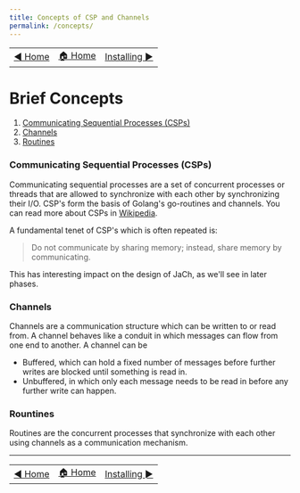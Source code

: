 ```yaml
---
title: Concepts of CSP and Channels 
permalink: /concepts/
---
```


<table style="width: 100%;">
  <tr>
    <td style="text-align: left;"><a href="/jach/index">&#x25C0; Home</a></td>
    <td style="text-align: center;"><a href="/jach/index">&#x1F3E0; Home </a></td>
    <td style="text-align: right;"><a href="/jach/installing">Installing &#x25BA;</a></td>
  </tr>
</table>

# Brief Concepts



1. [Communicating Sequential Processes (CSPs)](#communicating-sequential-processes-csps)
2. [Channels](#channels)
3. [Routines](#rountines)

### Communicating Sequential Processes (CSPs)

Communicating sequential processes are a set of concurrent processes or threads that are allowed to
synchronize with each other by synchronizing their I/O. CSP's form the basis of Golang's go-routines
and channels. You can read more about CSPs
in [Wikipedia](https://en.wikipedia.org/wiki/Communicating_sequential_processes).

A fundamental tenet of CSP's which is often repeated is:
> Do not communicate by sharing memory; instead, share memory by communicating.

This has interesting impact on the design of JaCh, as we'll see in later phases.

### Channels

Channels are a communication structure which can be written to or read from. A channel behaves like
a conduit in which messages can flow from one end to another. A channel can be

- Buffered, which can hold a fixed number of messages before further writes are blocked until
  something is read in.
- Unbuffered, in which only each message needs to be read in before any further write can happen.

### Rountines

Routines are the concurrent processes that synchronize with each other using channels as a
communication mechanism.

-----

<table style="width: 100%;">
  <tr>
    <td style="text-align: left;"><a href="/jach/index">&#x25C0; Home</a></td>
    <td style="text-align: center;"><a href="/jach/index">&#x1F3E0; Home </a></td>
    <td style="text-align: right;"><a href="/jach/installing">Installing &#x25BA;</a></td>
  </tr>
</table>